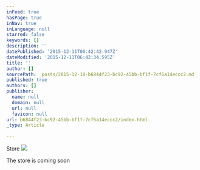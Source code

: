 ```yaml
---
inFeed: true
hasPage: true
inNav: true
inLanguage: null
starred: false
keywords: []
description: ''
datePublished: '2015-12-11T06:42:42.947Z'
dateModified: '2015-12-11T06:42:34.595Z'
title: ''
author: []
sourcePath: _posts/2015-12-10-b6844f23-bc92-45bb-bf1f-7cf6a14eccc2.md
published: true
authors: []
publisher:
  name: null
  domain: null
  url: null
  favicon: null
url: b6844f23-bc92-45bb-bf1f-7cf6a14eccc2/index.html
_type: Article

---
```

Store
![](https://the-grid-user-content.s3-us-west-2.amazonaws.com/0fb6ff12-c44b-417e-a04d-5f8b6d25fb23.jpg)

The store is coming soon
